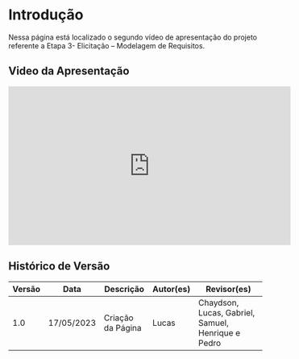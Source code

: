 # Introdução

Nessa página está localizado o segundo vídeo de apresentação do projeto referente a Etapa 3- Elicitação – Modelagem de Requisitos.

## Video da Apresentação

<iframe width="560" height="315" src="https://www.youtube.com/embed/bjGH3zkUKA8" title="YouTube video player" frameborder="0" allow="accelerometer; autoplay; clipboard-write; encrypted-media; gyroscope; picture-in-picture; web-share" allowfullscreen></iframe>

## Histórico de Versão

| Versão | Data       | Descrição         | Autor(es) | Revisor(es)                                        |
| ------ | ---------- | ----------------- | --------- | -------------------------------------------------- |
| 1.0    | 17/05/2023 | Criação da Página | Lucas     | Chaydson, Lucas, Gabriel, Samuel, Henrique e Pedro |
